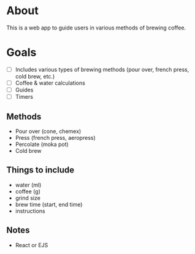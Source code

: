 # About
This is a web app to guide users in various methods of brewing coffee.

# Goals
- [ ] Includes various types of brewing methods (pour over, french press, cold brew, etc.)
- [ ] Coffee & water calculations
- [ ] Guides
- [ ] Timers

## Methods
- Pour over (cone, chemex)
- Press (french press, aeropress)
- Percolate (moka pot)
- Cold brew

## Things to include
- water (ml)
- coffee (g)
- grind size
- brew time (start, end time)
- instructions

## Notes
- React or EJS